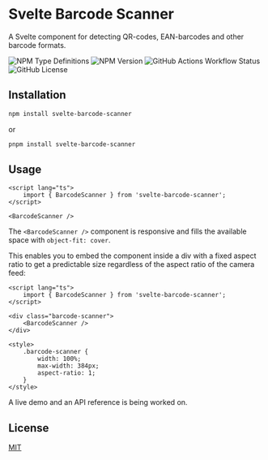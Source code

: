 # Svelte Barcode Scanner

A Svelte component for detecting QR-codes, EAN-barcodes and other barcode formats.

![NPM Type Definitions](https://img.shields.io/npm/types/svelte-barcode-scanner)
![NPM Version](https://img.shields.io/npm/v/svelte-barcode-scanner)
![GitHub Actions Workflow Status](https://img.shields.io/github/actions/workflow/status/ollema/svelte-barcode-scanner/ci.yml)
![GitHub License](https://img.shields.io/github/license/ollema/svelte-barcode-scanner)

## Installation

```bash
npm install svelte-barcode-scanner
```

or

```bash
pnpm install svelte-barcode-scanner
```

## Usage

```svelte
<script lang="ts">
	import { BarcodeScanner } from 'svelte-barcode-scanner';
</script>

<BarcodeScanner />
```

The `<BarcodeScanner />` component is responsive and fills the available space with `object-fit: cover`.

This enables you to embed the component inside a div with a fixed aspect ratio to get a predictable size regardless of the aspect ratio of the camera feed:

```svelte
<script lang="ts">
	import { BarcodeScanner } from 'svelte-barcode-scanner';
</script>

<div class="barcode-scanner">
	<BarcodeScanner />
</div>

<style>
	.barcode-scanner {
		width: 100%;
		max-width: 384px;
		aspect-ratio: 1;
	}
</style>
```

A live demo and an API reference is being worked on.

## License

[MIT](./LICENSE)
